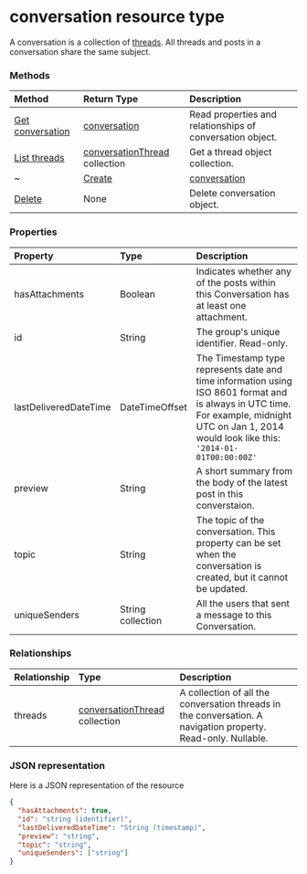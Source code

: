 # conversation resource type

A conversation is a collection of [threads](#ConversationThreadResource). All threads and posts in a conversation share the same subject.

### Methods

| Method       | Return Type  |Description|
|:---------------|:--------|:----------|
|[Get conversation](../api/conversation_get.md) | [conversation](conversation.md) |Read properties and relationships of conversation object.|
|[List threads](../api/conversation_list_threads.md) |[conversationThread](conversationthread.md) collection| Get a thread object collection.|
~|[Create](../api/group_post_conversations.md) |[conversation](conversation.md)| Create a new Conversation by posting to the conversations collection.|
|[Delete](../api/conversation_delete.md) | None |Delete conversation object. |


### Properties
| Property	   | Type	|Description|
|:---------------|:--------|:----------|
|hasAttachments|Boolean|Indicates whether any of the posts within this Conversation has at least one attachment.|
|id|String|The group's unique identifier. Read-only.|
|lastDeliveredDateTime|DateTimeOffset|The Timestamp type represents date and time information using ISO 8601 format and is always in UTC time. For example, midnight UTC on Jan 1, 2014 would look like this: `'2014-01-01T00:00:00Z'`|
|preview|String|A short summary from the body of the latest post in this converstaion.|
|topic|String|The topic of the conversation. This property can be set when the conversation is created, but it cannot be updated.|
|uniqueSenders|String collection|All the users that sent a message to this Conversation.|

### Relationships
| Relationship | Type	|Description|
|:---------------|:--------|:----------|
|threads|[conversationThread](conversationthread.md) collection|A collection of all the conversation threads in the conversation. A navigation property. Read-only. Nullable.|


### JSON representation

Here is a JSON representation of the resource

<!-- {
  "blockType": "resource",
  "optionalProperties": [
    "threads"
  ],
  "@odata.type": "microsoft.graph.conversation"
}-->

```json
{
  "hasAttachments": true,
  "id": "string (identifier)",
  "lastDeliveredDateTime": "String (timestamp)",
  "preview": "string",
  "topic": "string",
  "uniqueSenders": ["string"]
}

```


<!-- uuid: 8fcb5dbc-d5aa-4681-8e31-b001d5168d79
2015-10-25 14:57:30 UTC -->
<!-- {
  "type": "#page.annotation",
  "description": "conversation resource",
  "keywords": "",
  "section": "documentation",
  "tocPath": ""
}-->